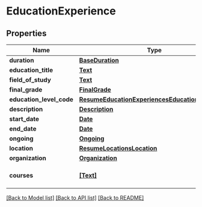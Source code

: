 # EducationExperience


## Properties
Name | Type | Description | Notes
------------ | ------------- | ------------- | -------------
**duration** | [**BaseDuration**](BaseDuration.md) |  | [optional] 
**education_title** | [**Text**](Text.md) |  | [optional] 
**field_of_study** | [**Text**](Text.md) |  | [optional] 
**final_grade** | [**FinalGrade**](FinalGrade.md) |  | [optional] 
**education_level_code** | [**ResumeEducationExperiencesEducationLevelCode**](ResumeEducationExperiencesEducationLevelCode.md) |  | [optional] 
**description** | [**Description**](Description.md) |  | [optional] 
**start_date** | [**Date**](Date.md) |  | [optional] 
**end_date** | [**Date**](Date.md) |  | [optional] 
**ongoing** | [**Ongoing**](Ongoing.md) |  | [optional] 
**location** | [**ResumeLocationsLocation**](ResumeLocationsLocation.md) |  | [optional] 
**organization** | [**Organization**](Organization.md) |  | [optional] 
**courses** | [**[Text]**](Text.md) | List of attended courses. | [optional] 

[[Back to Model list]](../README.md#documentation-for-models) [[Back to API list]](../README.md#documentation-for-api-endpoints) [[Back to README]](../README.md)


